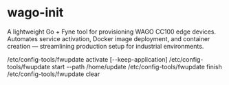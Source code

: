 # wago-init

A lightweight Go + Fyne tool for provisioning WAGO CC100 edge devices. Automates service activation, Docker image deployment, and container creation — streamlining production setup for industrial environments.

  
/etc/config-tools/fwupdate activate [--keep-application]
/etc/config-tools/fwupdate start --path /home/update
/etc/config-tools/fwupdate finish
/etc/config-tools/fwupdate clear
